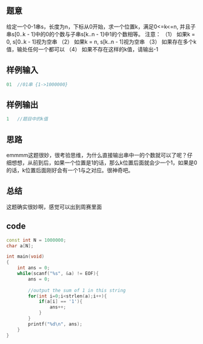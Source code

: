 ## 题意

给定一个0-1串s，长度为n，下标从0开始，求一个位置k，满足0<=k<=n, 并且子串s[0..k - 1]中的0的个数与子串s[k..n - 1]中1的个数相等。 注意：
（1） 如果k = 0, s[0..k - 1]视为空串
（2） 如果k = n, s[k..n - 1]视为空串
（3） 如果存在多个k值，输处任何一个都可以
（4） 如果不存在这样的k值，请输出-1

## 样例输入

```cpp
01	//01串 {1->1000000}
```
## 样例输出

```cpp
1	//题目中的k值
```

## 思路

emmmm这题很妙，很考验思维，为什么直接输出串中一的个数就可以了呢？仔细想想，从前到后，如果一个位置是1的话，那么k位置后面就会少一个1，如果是0的话，k位置后面刚好会有一个1与之对应。很神奇吧。

## 总结

这题确实很妙啊，感觉可以出到周赛里面

## code

```cpp
const int N = 1000000;
char a[N];

int main(void)
{
    int ans = 0;
    while(scanf("%s", &a) != EOF){
        ans = 0;
        
        //output the sum of 1 in this string
        for(int i=0;i<strlen(a);i++){
            if(a[i] == '1'){
                ans++;
            }
        }
        printf("%d\n", ans);
    }
}
```